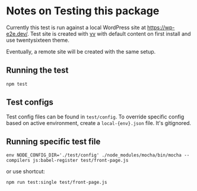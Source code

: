 Notes on Testing this package
=============================

Currently this test is run against a local WordPress site at https://wp-e2e.dev/.
Test site is created with [vv](https://github.com/bradp/vv) with default content
on first install and use twentysixteen theme.

Eventually, a remote site will be created with the same setup.

## Running the test

```
npm test
```

## Test configs

Test config files can be found in `test/config`. To override specific config based on active environment, create a `local-{env}.json` file. It's gitignored.

## Running specific test file

```
env NODE_CONFIG_DIR='./test/config' ./node_modules/mocha/bin/mocha --compilers js:babel-register test/front-page.js
```

or use shortcut:

```
npm run test:single test/front-page.js
```
